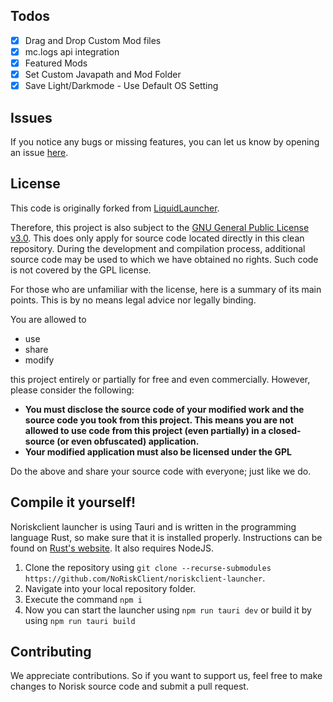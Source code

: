 ## Todos
- [x] Drag and Drop Custom Mod files
- [x] mc.logs api integration
- [x] Featured Mods
- [x] Set Custom Javapath and Mod Folder
- [x] Save Light/Darkmode - Use Default OS Setting

## Issues
If you notice any bugs or missing features, you can let us know by opening an issue [here](https://github.com/NoRiskClient/noriskclient-launcher/issues).

## License
This code is originally forked from [LiquidLauncher](https://github.com/CCBlueX/LiquidLauncher).

Therefore, this project is also subject to the [GNU General Public License v3.0](LICENSE). This does only apply for source code located directly in this clean repository. During the development and compilation process, additional source code may be used to which we have obtained no rights. Such code is not covered by the GPL license.

For those who are unfamiliar with the license, here is a summary of its main points. This is by no means legal advice nor legally binding.

You are allowed to
- use
- share
- modify

this project entirely or partially for free and even commercially. However, please consider the following:

- **You must disclose the source code of your modified work and the source code you took from this project. This means you are not allowed to use code from this project (even partially) in a closed-source (or even obfuscated) application.**
- **Your modified application must also be licensed under the GPL** 

Do the above and share your source code with everyone; just like we do.

## Compile it yourself!
Noriskclient launcher is using Tauri and is written in the programming language Rust, so make sure that it is installed properly. Instructions can be found on [Rust's website](https://www.rust-lang.org/learn/get-started). It also requires NodeJS.
1. Clone the repository using `git clone --recurse-submodules https://github.com/NoRiskClient/noriskclient-launcher`. 
2. Navigate into your local repository folder.
3. Execute the command `npm i`
4. Now you can start the launcher using `npm run tauri dev` or build it by using `npm run tauri build`

## Contributing
We appreciate contributions. So if you want to support us, feel free to make changes to Norisk source code and submit a pull request.
